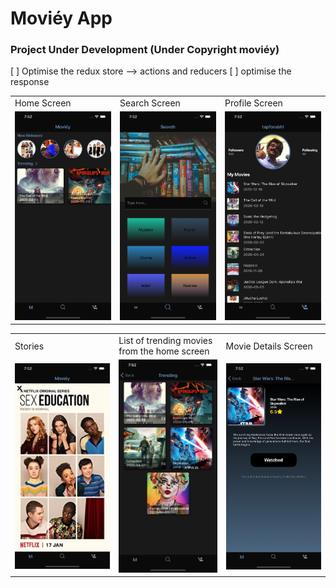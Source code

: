# Moviéy App

### Project Under Development (Under Copyright moviéy)


[ ] Optimise the redux store --> actions and reducers 
[ ] optimise the response 

<table>
  <tr>
    <td>Home Screen</td>
     <td>Search Screen</td>
     <td>Profile Screen</td>
  </tr>
  <tr>
    <td><img src='screenshots/1.png' width='300'/></td>
    <td><img src='screenshots/2.png' width='300'/></td>
    <td><img src='screenshots/3.png' width='300'/></td>
  </tr>
 </table>
 
 <table>
  <tr>
    <td>Stories</td>
     <td>List of trending movies from the home screen</td>
     <td>Movie Details Screen</td>
  </tr>
  <tr>
    <td><img src="screenshots/4.png" width=300/></td>
    <td><img src="screenshots/5.png" width=300/></td>
    <td><img src="screenshots/6.png" width=300></td>
  </tr>
 </table>


